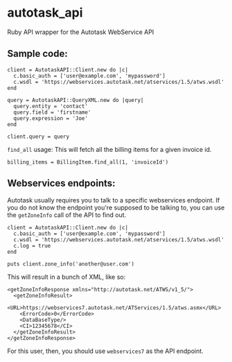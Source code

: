 autotask_api
============

Ruby API wrapper for the Autotask WebService API

Sample code:
------------

    client = AutotaskAPI::Client.new do |c|
      c.basic_auth = ['user@example.com', 'mypassword']
      c.wsdl = 'https://webservices.autotask.net/atservices/1.5/atws.wsdl'
    end

    query = AutotaskAPI::QueryXML.new do |query|
      query.entity = 'contact'
      query.field = 'firstname'
      query.expression = 'Joe'
    end

    client.query = query
    
    
`find_all` usage: This will fetch all the billing items for a given invoice id.

    billing_items = BillingItem.find_all(1, 'invoiceId')
    
  

Webservices endpoints:
----------------------

Autotask usually requires you to talk to a specific webservices endpoint. If
you do not know the endpoint you're supposed to be talking to, you can use the
`getZoneInfo` call of the API to find out.


    client = AutotaskAPI::Client.new do |c|
      c.basic_auth = ['user@example.com', 'mypassword']
      c.wsdl = 'https://webservices.autotask.net/atservices/1.5/atws.wsdl'
      c.log = true
    end

    puts client.zone_info('another@user.com')

This will result in a bunch of XML, like so:

    <getZoneInfoResponse xmlns="http://autotask.net/ATWS/v1_5/">
      <getZoneInfoResult>
        <URL>https://webservices7.autotask.net/ATServices/1.5/atws.asmx</URL>
        <ErrorCode>0</ErrorCode>
        <DataBaseType/>
        <CI>12345678</CI>
      </getZoneInfoResult>
    </getZoneInfoResponse>

For this user, then, you should use `webservices7` as the API endpoint.
